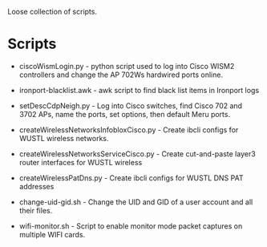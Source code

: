 Loose collection of scripts.


Scripts
================
* ciscoWismLogin.py - python script used to log into Cisco WISM2 controllers and change the AP 702Ws hardwired ports online.

* ironport-blacklist.awk - awk script to find black list items in Ironport logs

* setDescCdpNeigh.py - Log into Cisco switches, find Cisco 702 and 3702 APs, name the ports, set options, then default Meru ports.

* createWirelessNetworksInfobloxCisco.py - Create ibcli configs for WUSTL wireless networks.

* createWirelessNetworksServiceCisco.py - Create cut-and-paste layer3 router interfaces for WUSTL wireless

* createWirelessPatDns.py - Create ibcli configs for WUSTL DNS PAT addresses

* change-uid-gid.sh - Change the UID and GID of a user account and all their files.

* wifi-monitor.sh - Script to enable monitor mode packet captures on multiple WIFI cards.
